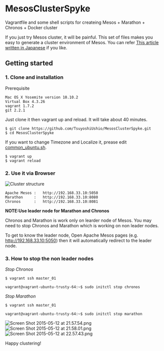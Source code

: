 # MesosClusterSpyke

Vagrantfile and some shell scripts for createing Mesos + Marathon + Chronos + Docker cluster

If you just try Mesos cluster, it will be painful. This set of files makes you easy to generate a cluster environment of Mesos.
You can refer [This article written in Japanese](http://qiita.com/TsuyoshiUshio@github/items/9d8f5b952b635d94ae6f) if you like.

## Getting started

### 1. Clone and installation

Prerequisite

```
Mac OS X Yosemite version 10.10.2 
Virtual Box 4.3.26
vagrant 1.7.2
git 2.2.1
```

Just clone it then vagrant up and reload. It will take about 40 minutes.

```
$ git clone https://github.com/TsuyoshiUshio/MesosClusterSpyke.git
$ cd MesosClusterSpyke
```

If you want to change Timezone and Localize it, prease edit [common_ubuntu.sh](https://github.com/TsuyoshiUshio/MesosClusterSpyke/blob/master/common_ubuntu.sh).


```
$ vagrant up
$ vagrant reload
```

### 2. Use it via Browser

![Cluster structure](https://qiita-image-store.s3.amazonaws.com/0/3470/1033cf45-84bc-2560-5c67-7933e6a41e83.jpeg)

```
Apache Mesos :   http://192.168.33.10:5050
Marathon     :   http://192.168.33.10:8080
Chronos      :   http://192.168.33.10:8081
```

**NOTE:Use leader node for Marathon and Chronos**

Chronos and Marathon is work only on learder node of Mesos. You may need to stop Chronos and Marathon which is working on non leader nodes.

To get to know the leader node, Open Apache Mesos pages (e.g. http://192.168.33.10:5050) then it will automatically redirect to the leader node.

### 3. How to stop the non leader nodes

*Stop Chronos*

```
$ vagrant ssh master_01

vagrant@vagrant-ubuntu-trusty-64:~$ sudo initctl stop chronos
```

*Stop Marathon*

```
$ vagrant ssh master_01

vagrant@vagrant-ubuntu-trusty-64:~$ sudo initctl stop marathon
```

![Screen Shot 2015-05-12 at 21.57.54.png](https://qiita-image-store.s3.amazonaws.com/0/3470/56452231-cbe0-793d-697e-0e0fc1f54d0d.png)
![Screen Shot 2015-05-12 at 21.58.01.png](https://qiita-image-store.s3.amazonaws.com/0/3470/cd373de1-e890-2038-0b21-34aca7b356d8.png)
![Screen Shot 2015-05-12 at 22.57.43.png](https://qiita-image-store.s3.amazonaws.com/0/3470/854306ff-786f-80c2-457e-07d866076cd8.png)


Happy clustering!
